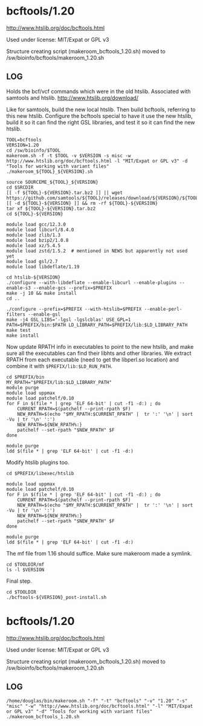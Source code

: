 bcftools/1.20
=============

<http://www.htslib.org/doc/bcftools.html>

Used under license:
MIT/Expat or GPL v3


Structure creating script (makeroom_bcftools_1.20.sh) moved to /sw/bioinfo/bcftools/makeroom_1.20.sh

LOG
---

Holds the bcf/vcf commands which were in the old htslib. Associated with samtools and htslib.
<http://www.htslib.org/download/>

Like for samtools, build the new local htslib. Then build bcftools, referring
to this new htslib.  Configure the bcftools special to have it use the new
htslib, build it so it can find the right GSL libraries, and test it so it can
find the new htslib.



    TOOL=bcftools
    VERSION=1.20
    cd /sw/bioinfo/$TOOL
    makeroom.sh -f -t $TOOL -v $VERSION -s misc -w http://www.htslib.org/doc/bcftools.html -l "MIT/Expat or GPL v3" -d "Tools for working with variant files"
    ./makeroom_${TOOL}_${VERSION}.sh 

    source SOURCEME_${TOOL}_${VERSION} 
    cd $SRCDIR
    [[ -f ${TOOL}-${VERSION}.tar.bz2 ]] || wget https://github.com/samtools/${TOOL}/releases/download/${VERSION}/${TOOL}-${VERSION}.tar.bz2
    [[ -d ${TOOL}-${VERSION} ]] && rm -rf ${TOOL}-${VERSION}
    tar xf ${TOOL}-${VERSION}.tar.bz2
    cd ${TOOL}-${VERSION}

    module load gcc/12.3.0
    module load libcurl/8.4.0
    module load zlib/1.3
    module load bzip2/1.0.8
    module load xz/5.4.5
    module load zstd/1.5.2  # mentioned in NEWS but apparently not used yet
    module load gsl/2.7
    module load libdeflate/1.19

    cd htslib-${VERSION}
    ./configure --with-libdeflate --enable-libcurl --enable-plugins --enable-s3 --enable-gcs --prefix=$PREFIX
    make -j 10 && make install
    cd ..

    ./configure --prefix=$PREFIX --with-htslib=$PREFIX --enable-perl-filters --enable-gsl
    make -j4 GSL_LIBS='-lgsl -lgslcblas' USE_GPL=1
    PATH=$PREFIX/bin:$PATH LD_LIBRARY_PATH=$PREFIX/lib:$LD_LIBRARY_PATH  make test
    make install


Now update RPATH info in executables to point to the new htslib, and make sure
all the executables can find their libhts and other libraries. We extract RPATH
from each executable (need to get the libperl.so location) and combine it with
`$PREFIX/lib:$LD_RUN_PATH`.


    cd $PREFIX/bin
    MY_RPATH="$PREFIX/lib:$LD_LIBRARY_PATH"
    module purge
    module load uppmax
    module load patchelf/0.10
    for F in $(file * | grep 'ELF 64-bit' | cut -f1 -d:) ; do
        CURRENT_RPATH=$(patchelf --print-rpath $F)
        NEW_RPATH=$(echo "$MY_RPATH:$CURRENT_RPATH" |  tr ':' '\n' | sort -Vu | tr '\n' ':')
        NEW_RPATH=${NEW_RPATH%:}
        patchelf --set-rpath "$NEW_RPATH" $F
    done

    module purge
    ldd $(file * | grep 'ELF 64-bit' | cut -f1 -d:)

Modify htslib plugins too.

    cd $PREFIX/libexec/htslib

    module load uppmax
    module load patchelf/0.10
    for F in $(file * | grep 'ELF 64-bit' | cut -f1 -d:) ; do
        CURRENT_RPATH=$(patchelf --print-rpath $F)
        NEW_RPATH=$(echo "$MY_RPATH:$CURRENT_RPATH" |  tr ':' '\n' | sort -Vu | tr '\n' ':')
        NEW_RPATH=${NEW_RPATH%:}
        patchelf --set-rpath "$NEW_RPATH" $F
    done

    module purge
    ldd $(file * | grep 'ELF 64-bit' | cut -f1 -d:)

The mf file from 1.16 should suffice. Make sure makeroom made a symlink.

    cd $TOOLDIR/mf
    ls -l $VERSION

Final step.

    cd $TOOLDIR
    ./bcftools-${VERSION}_post-install.sh
bcftools/1.20
========================

<http://www.htslib.org/doc/bcftools.html>

Used under license:
MIT/Expat or GPL v3


Structure creating script (makeroom_bcftools_1.20.sh) moved to /sw/bioinfo/bcftools/makeroom_1.20.sh

LOG
---

    /home/douglas/bin/makeroom.sh "-f" "-t" "bcftools" "-v" "1.20" "-s" "misc" "-w" "http://www.htslib.org/doc/bcftools.html" "-l" "MIT/Expat or GPL v3" "-d" "Tools for working with variant files"
    ./makeroom_bcftools_1.20.sh
